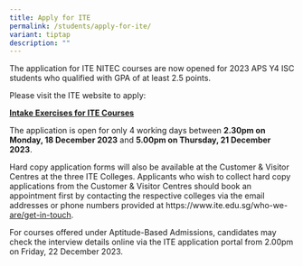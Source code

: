 ```yaml
---
title: Apply for ITE
permalink: /students/apply-for-ite/
variant: tiptap
description: ""
---
```

<p>The application for ITE NITEC courses are now opened for 2023 APS Y4 ISC students who qualified with GPA of at least 2.5 points.</p><p>Please visit the ITE website to apply: </p><p><strong><a href="https://www.ite.edu.sg/apply-for-ITE-courses/full-time-3-year-higher-nitec-and-2-year-nitec/for-isc-progression-to-nitec" rel="noopener noreferrer nofollow" target="_blank">Intake Exercises for ITE Courses</a></strong></p><p>The application is open for only 4 working days between <strong>2.30pm on Monday, 18 December 2023</strong> and <strong>5.00pm on Thursday, 21 December 2023</strong>.</p><p>Hard copy application forms will also be available at the Customer &amp; Visitor Centres at the three ITE Colleges. Applicants who wish to collect hard copy applications from the Customer &amp; Visitor Centres should book an appointment first by contacting the respective colleges via the email addresses or phone numbers provided at <a rel="noopener noreferrer nofollow" target="_blank">https://www.ite.edu.sg/who-we-</a> <a href="https://www.ite.edu.sg/who-we-are/get-in-touch" rel="noopener noreferrer nofollow" target="_blank">are/get-in-touch</a>.</p><p>For courses offered under Aptitude-Based Admissions, candidates may check the interview details online via the ITE application portal from 2.00pm on Friday, 22 December 2023.</p><p></p>